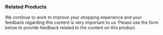 ### Related Products

We continue to work to improve your shopping experience and your feedback regarding
this content is very important to us. Please use the form below to provide feedback
related to the content on this product.

